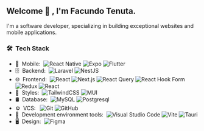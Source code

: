 
<h2> Welcome 👋 , I'm Facundo Tenuta.</h2>

I'm a software developer, specializing in building exceptional websites and mobile applications.

<h3> 🛠 &nbsp;Tech Stack</h3>

- 📱 &nbsp;Mobile:&nbsp;
  ![React Native](https://img.shields.io/badge/-React%20Native-0A1A2F?style=flat&logo=React&logoColor=%2361DAFB)
  ![Expo](https://img.shields.io/badge/expo-1C1E24?style=flat&logo=expo&logoColor=#D04A37)
  ![Flutter](https://img.shields.io/badge/Flutter-%2302569B.svg?style=flat&logo=Flutter&logoColor=white)
- 🗄 &nbsp;Backend:&nbsp;
  ![Laravel](https://img.shields.io/badge/laravel-%23FF2D20.svg?style=flat&logo=laravel&logoColor=white)
  ![NestJS](https://img.shields.io/badge/nestjs-%23E0234E.svg?style=flat&logo=nestjs&logoColor=white)
- 🌐 &nbsp;Frontend:&nbsp;
  ![React](https://img.shields.io/badge/-React-0A1A2F?style=flat&logo=react&logoColor=%2361DAFB)
  ![Next.js](https://img.shields.io/badge/-Next.js-0A1A2F?style=flat&logo=next.js&logoColor=white)
  ![React Query](https://img.shields.io/badge/-React%20Query-FF4154?style=flat&logo=react%20query&logoColor=white)
  ![React Hook Form](https://img.shields.io/badge/React%20Hook%20Form-%23EC5990.svg?style=flat&logo=reacthookform&logoColor=white)
  ![Redux](https://img.shields.io/badge/redux-%23593d88.svg?style=flat&logo=redux&logoColor=white)
  ![React](https://img.shields.io/badge/react%20zustand-%2320232a.svg?style=flat&logo=react&logoColor=%2361DAFB)
- 💄 &nbsp;Styles:&nbsp;
  ![TailwindCSS](https://img.shields.io/badge/tailwindcss-%2338B2AC.svg?style=flat&logo=tailwind-css&logoColor=white)
  ![MUI](https://img.shields.io/badge/MUI-%230081CB.svg?style=flat&logo=mui&logoColor=white)
- 🛢 &nbsp;Database:&nbsp;
  ![MySQL](https://img.shields.io/badge/-MySQL-0A1A2F?style=flat&logo=mysql&logoColor=00d8fd)
  ![Postgresql](https://img.shields.io/badge/-Postgresql-0A1A2F?style=flat&logo=postgresql)
- ⚙️ &nbsp;VCS: &nbsp;
  ![Git](https://img.shields.io/badge/-Git-0A1A2F?style=flat&logo=git)
  ![GitHub](https://img.shields.io/badge/-GitHub-0A1A2F?style=flat&logo=github)
- 🔧 &nbsp;Development environment tools:&nbsp;
  ![Visual Studio Code](https://img.shields.io/badge/Visual%20Studio%20Code-0078d7.svg?style=flat&logo=visual-studio-code&logoColor=white)
  ![Vite](https://img.shields.io/badge/vite-%23646CFF.svg?style=flat&logo=vite&logoColor=white)
  ![Tauri](https://img.shields.io/badge/tauri-%2324C8DB.svg?style=flat&logo=tauri&logoColor=%23FFFFFF)
- 🖥 &nbsp;Design:&nbsp;
  ![Figma](https://img.shields.io/badge/figma-%23F24E1E.svg?style=flat&logo=figma&logoColor=white)

<br/>

[PROFILE_VIEWS]: https://hits.seeyoufarm.com/api/count/incr/badge.svg?url=https%3A%2F%2Fgithub.com%2FFacundoTenuta%2FFacundoTenuta&count_bg=%230D1117&title_bg=%230D1117&icon=&icon_color=%23FFFFFF&title=%F0%9F%91%80&edge_flat=false

<!--
**FacundoTenuta/FacundoTenuta** is a ✨ _special_ ✨ repository because its `README.md` (this file) appears on your GitHub profile.

Here are some ideas to get you started:

- 🔭 I’m currently working on ...
- 🌱 I’m currently learning ...
- 👯 I’m looking to collaborate on ...
- 🤔 I’m looking for help with ...
- 💬 Ask me about ...
- 📫 How to reach me: ...
- 😄 Pronouns: ...
- ⚡ Fun fact: ...
-->
